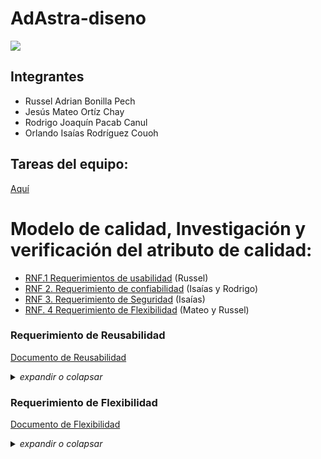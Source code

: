 
# AdAstra-diseno


![](https://github.com/iKinoo/AdAstra-diseno/assets/112036753/23ee3c0d-e59b-420f-9194-5f65d377dc23)

## Integrantes
* Russel Adrian Bonilla Pech
* Jesús Mateo Ortíz Chay
* Rodrigo Joaquín Pacab Canul
* Orlando Isaías Rodríguez Couoh 


## Tareas del equipo:
[Aquí](https://github.com/iKinoo/AdAstra-diseno/tree/main/Tareas)

# Modelo de calidad, Investigación y verificación del atributo de calidad:

* [RNF.1 Requerimientos de usabilidad](Tareas/InvestigacionRNF/Usabilidad) (Russel)
* [RNF 2. Requerimiento de confiabilidad](Tareas/InvestigacionRNF/Confiabilidad) (Isaías y Rodrigo)
* [RNF 3. Requerimiento de Seguridad](Tareas/InvestigacionRNF/Seguridad) (Isaías)
* [RNF. 4 Requerimiento de Flexibilidad](Tareas/InvestigacionRNF/Flexibilidad) (Mateo y Russel)


### Requerimiento de Reusabilidad
[Documento de Reusabilidad](RNFs/Reusabilidad/Reusabilidad.md) 

<details>
<summary><i>expandir o colapsar</i></summary>
    
# Definición de Mantenibilidad según ISO/IEC 25010
La mantenibilidad se define como:

"La capacidad de un producto o sistema de software de ser modificado de forma efectiva y eficiente por los desarrolladores. Estas modificaciones pueden incluir corrección de errores, mejoras de rendimiento, adaptación a un entorno cambiante y agregación de nuevas funcionalidades."

> Para los propósitos de este proyecto, nos centraremos en la composición modular de los cursos y su estrecha relación con la reusabilidad, considerada un aspecto crítico de la mantenibilidad según la norma ISO/IEC 25010. 

## Reusabilidad 
### Definición de Reusabilidad según ISO/IEC 25010
La ISO/IEC 25010 es un estándar internacional que define un modelo de calidad para la evaluación de software. Dentro de la característica de mantenibilidad, la reusabilidad se define como:

"Capacidad de un producto o componente para ser utilizado en más de un sistema de software o en la construcción de otros productos o componentes."

### Contextualización en Ad-astra
En Ad-Astra, los cursos están compuestos por varios módulos a los que llamamos pilares. Algunos de estos módulos pueden ser parte de múltiples cursos. Si un estudiante completa un módulo en un curso y este mismo modulo aparece en otro curso, no es necesario que el estudiante lo vuelva a tomar. Esto indica que los pilares son reutilizables entre diferentes curso.

### Presencia de Reusabilidad
**Modularidad:**
Los pilares en Ad-astra están diseñados como módulos independientes que pueden ser combinados de diferentes maneras para formar distintas certificaciones. Esta modularidad es un aspecto clave de la reusabilidad.

**Bajo Acoplamiento y Alta Cohesión:**
Cada pilar tiene una responsabilidad específica (enseñar un tema particular) y puede ser usado de manera independiente en diferentes cursos sin que la estructura de los pilares dependa de las cursos en las que se incluyen. Este diseño de bajo acoplamiento (los pilares no dependen de la curso en la que están) y alta cohesión (cada pilar tiene un propósito bien definido) es un ejemplo clásico de componentes reutilizables.


**Eficiencia y Ahorro de Tiempo:**
Permitir a los estudiantes no repetir cursos ya completados en otras certificaciones aumenta la eficiencia del proceso de aprendizaje. Los estudiantes ahorran tiempo y esfuerzo, lo cual es un beneficio directo de la reusabilidad.

**Consistencia y Mantenimiento:**
Reutilizar cursos en diferentes certificaciones también asegura que la calidad y el contenido del curso son consistentes en todas las certificaciones. Además, mantener y actualizar un curso reutilizable es más sencillo porque los cambios se reflejan en todas las certificaciones que lo incluyen.

[![imagen-2024-05-26-000024258.png](https://i.postimg.cc/JntnZ3rh/imagen-2024-05-26-000024258.png)](https://postimg.cc/1nhsZqNx)

Estas prácticas de reusabilidad directamente contribuyen a mejorar la mantenibilidad del sistema de la siguiente manera:

**Modularidad:** Al diseñar los cursos y pilares como módulos independientes y reutilizables, se aumenta la modularidad del sistema. Esto facilita la localización y modificación de partes específicas del sistema sin afectar al resto.
**Analizabilidad:** La reusabilidad permite analizar y entender fácilmente cómo se relacionan y utilizan los componentes en diferentes contextos. Esto hace que sea más fácil evaluar el impacto de los cambios y diagnosticar problemas.
**Modificabilidad:** La capacidad de reutilizar componentes reduce la cantidad de código nuevo que debe escribirse y probarse, lo que facilita la implementación de cambios y nuevas funcionalidades.

**Capacidad de Prueba (Testabilidad):** Los componentes reutilizables tienden a estar mejor probados, lo que facilita la verificación de que las modificaciones no introducen nuevos errores y que el software sigue cumpliendo con sus requisitos.

### BONUS
**¿Podemos implementar algún patrón de diseño?**

Dos patrones particularmente útiles para este tipo de escenarios son el Patrón Composite y el Patrón Strategy.

### Composite
El concepto básico del patrón Composite consiste en representar objetos simples y sus containers (o contenedores, también llamados colecciones en algunos lenguajes, o sea: grupos de objetos) en una clase abstracta de manera que puedan ser tratados uniformemente. Este tipo de estructura se conoce como jerarquía parte-todo (en inglés: part-whole hierarchy), en la que un objeto es siempre, o una parte de un todo, o un todo compuesto por varias partes.

[![structure-es.png](https://i.postimg.cc/MHq66gsg/structure-es.png)](https://postimg.cc/xJpDgpVP)


**¿Cómo nos beneficia usar este patrón?**

El patrón Composite ofrece una estructura jerárquica para representar cursos y sus componentes de manera flexible. Esto permite que los cursos estén formados por módulos que pueden contener submódulos, facilitando una organización clara y recursiva.

Además, promueve la reutilización de componentes al tratar tanto a los objetos individuales como a las composiciones de objetos de manera uniforme. Esto significa que los mismos módulos pueden ser utilizados en diferentes cursos, lo que simplifica el diseño y la implementación del sistema.

El mantenimiento y la modificación se simplifican con el patrón Composite, ya que las operaciones se aplican de la misma manera a objetos individuales y composiciones de objetos. Esto garantiza una consistencia en el código y facilita la actualización de componentes específicos sin afectar la estructura general.

Además, el patrón Composite es altamente escalable, lo que permite agregar nuevos componentes y cursos sin necesidad de cambiar la estructura del código existente. Esto es especialmente útil en entornos como Coursera, donde se manejan una gran cantidad de cursos y contenido educativo en constante evolución.

**Patrón Composite contextualizado en Ad-Astra:**

[![Patrón Composite en nuestro sistema](https://i.postimg.cc/W1RkVy2w/imagen-2024-05-25-235823094.png)](https://postimg.cc/GHQ2JqT4)

### Strategy
El patrón de diseño Strategy se encuentra entre los patrones de comportamiento que dotan al software con diferentes métodos de solución. Estas estrategias incluyen una variedad de algoritmos que son distintos del programa real y son autónomos (es decir, intercambiables). Un patrón de diseño de estrategia también incluye ciertas especificaciones y ayudas para los desarrolladores. Por ejemplo, los patrones de diseño de estrategia pueden describir cómo ensamblar clases, organizar un grupo de clases y crear objetos. Lo especial de los patrones de diseño de estrategia es que un programa variable y el comportamiento del objeto también pueden realizarse durante la ejecución del software.

[![structure-1.png](https://i.postimg.cc/rpRFQ10Z/structure-1.png)](https://postimg.cc/rdckpt95)

**¿Cómo nos beneficia usar este patrón?**

El patrón Strategy ofrece flexibilidad en la composición de cursos al permitir encapsular diferentes algoritmos en estrategias separadas. Esto posibilita cambiar dinámicamente cómo se componen los cursos en tiempo de ejecución, sin necesidad de modificar la estructura de las clases de curso. Por ejemplo, se pueden tener estrategias basadas en el nivel de dificultad o en las preferencias del estudiante.

La reusabilidad de estrategias es otra ventaja, ya que cada algoritmo de composición de cursos se encapsula en una estrategia separada, lo que facilita su reutilización en diferentes partes del sistema. Esto promueve la modularidad y simplifica el mantenimiento del código.

El patrón Strategy también fomenta la separación de responsabilidades al desacoplar las políticas de uso de las clases de curso (contexto) de las implementaciones concretas de la composición de cursos (estrategias). Esto hace que el código sea más comprensible, mantenible y testeable, ya que cada estrategia se ocupa de una única responsabilidad.

Agregar nuevas estrategias de composición de cursos es sencillo con el patrón Strategy, ya que no afecta el código existente. Esto es útil en entornos como Coursera, donde se pueden experimentar con diferentes enfoques de composición de cursos o agregar nuevas funcionalidades sin problemas.

Finalmente, la facilidad para cambiar de estrategia durante la ejecución del programa permite adaptar el sistema a las necesidades o preferencias de los usuarios sin interrumpir su funcionamiento. Esto proporciona una mayor flexibilidad y capacidad de respuesta en la gestión de los cursos en la plataforma.

**Patrón Composite contextualizado en Ad-Astra:**

[![imagen-2024-05-25-235613786.png](https://i.postimg.cc/6qyv6J2Y/imagen-2024-05-25-235613786.png)](https://postimg.cc/V0P64hFC)

</details>

### Requerimiento de Flexibilidad

[Documento de Flexibilidad](RNFs/Flexibilidad/Flexibilidad.md)

<details>
<summary><i>expandir o colapsar</i></summary>

# Flexibilidad

+—-------------------------------+
|           RNF1:Name            |
+—-------------------------------+

- ISO/definición
- Contextualización a nuestro trabajo:
- Funcionalidades en diagramas, donde veamos que cumple el rnf:
- ejemplo: Crear un nuevo curso (diagrama donde se refleje la funcionalidad y podemos solucionar con un patrón de diseño como factory), un plus sería cómo se encuentra sin y con un patrón de diseño, pero ahorita hay que concentrarse en lo indispensable

## Definición

Siguiendo la definición de la ISO/IEC-25010 definimos el atributo de flexibilidad como:

>Capacidad del producto para adaptarse a cambios en sus requisitos, contextos de uso o entorno del sistema. Esta característica se subdivide a su vez en las siguientes subcaracterísticas:
>
>- **Adaptabilidad**. Capacidad del producto que le permite ser adaptado de forma efectiva y eficiente a diferentes entornos determinados de hardware, software, operacionales o de uso.
>- **Escalabilidad**. Capacidad del producto para gestionar cargas de trabajo crecientes o decrecientes y para adaptar su capacidad a la variabilidad.
>- **Instalabilidad**. Facilidad con la que el producto se puede instalar y/o desinstalar de forma exitosa en un determinado entorno.
>- **Reemplazabilidad**. Capacidad del producto para ser utilizado en lugar de otro producto software determinado con el mismo propósito y en el mismo entorno.

## Contextualización

En el contexto de nuestro sistema, la flexibilidad es importante, ya que hay que preparar al sistema para un posible aumento en la demanda de usuarios y la creciente cantidad de cursos a futuro sin tener que modificar gran parte del sistema. Además, es deseable que el sistema pueda ser exportado para distintos sistemas operativos con una sola arquitectura. Por último, es deseable que las piezas del sistema sean lo más modular posible para, si se requiere en un futuro, migrar a microservicios de forma fácil, sin tener que rediseñar gran parte del diseño.

De acuerdo a los requerimientos no funcionales RNF3:

| Código | Descripción |
|--------|-------------|
| **RNF3.1** | Se podrán agregar nuevos cursos y actividades al sistema fácilmente. |
| **RNF3.2** | Se priorizará que la comunicación entre los módulos del sistema sea mínima, alta cohesión y bajo acoplamiento. (ASP net lo maneja) |
| **RNF3.3** | Se podrá modificar un curso en específico sin afectar de alguna forma a los ya existentes y/o a la estructura del sistema. |
| **RNF3.4** | El sistema permitirá adaptarse a cualquier base de datos haciendo mínimas modificaciones a la estructura del sistema. |
| **RNR3.5** | El sistema permitirá adaptarse a la creciente cantidad de usuarios haciendo mínimas modificaciones al mismo. |

## Funcionalidades en diagramas, donde veamos que cumple el rnf

## Ejemplo

## Bibliografía

ISO 25010. (s. f.). <https://iso25000.com/index.php/en/iso-25000-standards/iso-25010>

Gutierrez, O. O., Salgado, R. S., Díaz, O. G. F., & Pérez, J. R. (2019). Métricas para la Medición del Factor de Flexibilidad y el Factor de Herencia de Implementación de Sistemas de Software. Dialnet. <https://dialnet.unirioja.es/servlet/articulo?codigo=7425388>


</details>
